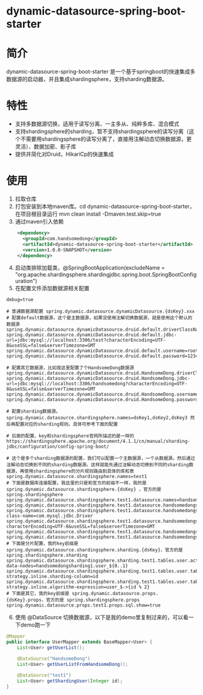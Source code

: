# dynamic-datasource-spring-boot-starter

# 简介
dynamic-datasource-spring-boot-starter 是一个基于springboot的快速集成多数据源的启动器，并且集成shardingsphere，支持sharding数据源。

# 特性
- 支持多数据源切换，适用于读写分离、一主多从、纯粹多库、混合模式
- 支持shardingsphere的sharding，暂不支持shardingsphere的读写分离（这个不需要用shardingsphere的读写分离了，直接用注解动态切换数据源，更灵活）、数据加密、影子库
- 提供并简化对Druid，HikariCp的快速集成

# 使用

1. 拉取仓库
2. 打包安装到本地maven库。cd dynamic-datasource-spring-boot-starter，在项目根目录运行 mvn clean install -Dmaven.test.skip=true
3. 通过maven引入依赖
```xml
    <dependency>
      <groupId>com.handsomedong</groupId>
      <artifactId>dynamic-datasource-spring-boot-starter</artifactId>
      <version>1.0.0-SNAPSHOT</version>
    </dependency>
```
4. 启动类排除加载类，@SpringBootApplication(excludeName = "org.apache.shardingsphere.shardingjdbc.spring.boot.SpringBootConfiguration")
5. 在配置文件添加数据源相关配置
```properties
debug=true

# 普通数据源配置 spring.dynamic.datasource.dynamicDatasource.{dsKey}.xxx
# 配置default数据源，这个是主数据源，如果没使用注解切换数据源，就是使用这个默认的数据源
spring.dynamic.datasource.dynamicDatasource.druid.default.driverClassName=com.mysql.cj.jdbc.Driver
spring.dynamic.datasource.dynamicDatasource.druid.default.jdbc-url=jdbc:mysql://localhost:3306/test?characterEncoding=UTF-8&useSSL=false&serverTimezone=GMT
spring.dynamic.datasource.dynamicDatasource.druid.default.username=root
spring.dynamic.datasource.dynamicDatasource.druid.default.password=123456

# 配置其它数据源，比如我这里配置了个HandsomeDong数据源
spring.dynamic.datasource.dynamicDatasource.druid.HandsomeDong.driverClassName=com.mysql.cj.jdbc.Driver
spring.dynamic.datasource.dynamicDatasource.druid.HandsomeDong.jdbc-url=jdbc:mysql://localhost:3306/handsomedong?characterEncoding=UTF-8&useSSL=false&serverTimezone=GMT
spring.dynamic.datasource.dynamicDatasource.druid.HandsomeDong.username=root
spring.dynamic.datasource.dynamicDatasource.druid.HandsomeDong.password=123456

# 配置sharding数据源。spring.dynamic.datasource.shardingsphere.names=dsKey1,dsKey2,dsKey3 然后再配置对应的sharding规则。具体可参考下面的配置

# 后面的配置，key和shardingsphere官网所描述的是一样的  https://shardingsphere.apache.org/document/4.1.1/cn/manual/sharding-jdbc/configuration/config-spring-boot/

# 这个是多个sharding数据源的配置，我们可以配置一个主数据源，一个从数据源。然后通过注解动态切换到不同的sharding数据源。这样就能先通过注解动态切换到不同的sharding数据源，再使用shardingsphere的分片规则路由到具体的库和表
spring.dynamic.datasource.shardingsphere.names=test1
# 下面是数据库连接配置，我这里的只是和官方的前缀不一样，我的是 spring.dynamic.datasource.shardingsphere.{dsKey} ，官方的是 spring.shardingsphere
spring.dynamic.datasource.shardingsphere.test1.datasource.names=handsomedongsharding1
spring.dynamic.datasource.shardingsphere.test1.datasource.handsomedongsharding1.type=com.alibaba.druid.pool.DruidDataSource
spring.dynamic.datasource.shardingsphere.test1.datasource.handsomedongsharding1.driver-class-name=com.mysql.jdbc.Driver
spring.dynamic.datasource.shardingsphere.test1.datasource.handsomedongsharding1.url=jdbc:mysql://localhost:3306/handsomedong?characterEncoding=UTF-8&useSSL=false&serverTimezone=GMT
spring.dynamic.datasource.shardingsphere.test1.datasource.handsomedongsharding1.username=root
spring.dynamic.datasource.shardingsphere.test1.datasource.handsomedongsharding1.password=123456
# 下面是分片配置，我的key前缀是 spring.dynamic.datasource.shardingsphere.sharding.{dsKey}，官方的是 spring.shardingsphere.sharding
spring.dynamic.datasource.shardingsphere.sharding.test1.tables.user.actual-data-nodes=handsomedongsharding1.user_${0..1}
spring.dynamic.datasource.shardingsphere.sharding.test1.tables.user.table-strategy.inline.sharding-column=id
spring.dynamic.datasource.shardingsphere.sharding.test1.tables.user.table-strategy.inline.algorithm-expression=user_$->{id % 2}
# 下面是其它，我的key前缀是 spring.dynamic.datasource.props.{dsKey}.props，官方的是 spring.shardingsphere.props
spring.dynamic.datasource.props.test1.props.sql.show=true
```
6. 使用 @DataSource 切换数据源，以下是我的demo里复制过来的，可以看一下demo跑一下
```java
@Mapper
public interface UserMapper extends BaseMapper<User> {
    List<User> getUserList();

    @DataSource("HandsomeDong")
    List<User> getUserListFromHandsomeDong();

    @DataSource("test1")
    List<User> getShardingUser(Integer id);
}
```


